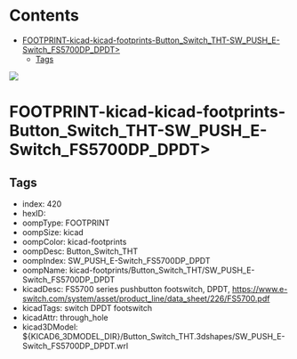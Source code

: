 



Contents
========

* [FOOTPRINT-kicad-kicad-footprints-Button_Switch_THT-SW_PUSH_E-Switch_FS5700DP_DPDT>](#footprint-kicad-kicad-footprints-button_switch_tht-sw_push_e-switch_fs5700dp_dpdt)
	* [Tags](#tags)
  
![][im]
# FOOTPRINT-kicad-kicad-footprints-Button_Switch_THT-SW_PUSH_E-Switch_FS5700DP_DPDT>

## Tags

- index: 420
- hexID: 
- oompType: FOOTPRINT
- oompSize: kicad
- oompColor: kicad-footprints
- oompDesc: Button_Switch_THT
- oompIndex: SW_PUSH_E-Switch_FS5700DP_DPDT
- oompName: kicad-footprints/Button_Switch_THT/SW_PUSH_E-Switch_FS5700DP_DPDT
- kicadDesc: FS5700 series pushbutton footswitch, DPDT, https://www.e-switch.com/system/asset/product_line/data_sheet/226/FS5700.pdf
- kicadTags: switch DPDT footswitch
- kicadAttr: through_hole
- kicad3DModel: ${KICAD6_3DMODEL_DIR}/Button_Switch_THT.3dshapes/SW_PUSH_E-Switch_FS5700DP_DPDT.wrl



[im]: image.png
